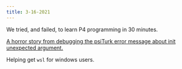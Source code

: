 ```yaml
---
title: 3-16-2021
---
```


We tried, and failed, to learn P4 programming in 30 minutes.

[A horror story from debugging the psiTurk error message about init unexpected argument.](https://groups.google.com/g/psiturk/c/cYjEmLXy0jk)

Helping get `wsl` for windows users.
